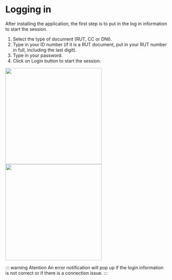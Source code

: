 # Logging in

After installing the application, the first step is to put in the log in information to start the session.

1. Select the type of document (RUT, CC or DNI).
2. Type in your ID number (if it is a RUT document, put in your RUT number in full, including the last digit).
3. Type in your password.
4. Click on Login button to start the session.

<img src="/guide/img-guide-07.png" width="300"/>
<img src="/guide/img-guide-08.png" width="300"/>

::: warning Atention
An error notification will pop up if the login information is not correct or if there is a connection issue.
:::
